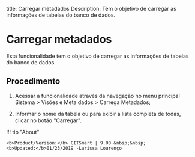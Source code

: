title:  Carregar metadados 
Description: Tem o objetivo de carregar as informações de tabelas do banco de dados.
# Carregar metadados
Esta funcionalidade tem o objetivo de carregar as informações de tabelas do banco de dados.

Procedimento
------------

1.  Acessar a funcionalidade através da navegação no menu principal Sistema \>
    Visões e Meta dados \> Carrega Metadados;

2.  Informar o nome da tabela ou para exibir a lista completa de todas, clicar
    no botão "Carregar".

!!! tip "About"

    <b>Product/Version:</b> CITSmart | 9.00 &nbsp;&nbsp;
    <b>Updated:</b>01/23/2019 -Larissa Lourenço
